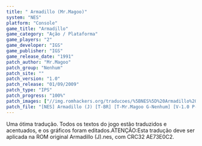 ```yaml
---
title: " Armadillo (Mr.Magoo)"
system: "NES"
platform: "Console"
game_title: "Armadillo"
game_category: "Ação / Plataforma"
game_players: "2"
game_developer: "IGS"
game_publisher: "IGS"
game_release_date: "1991"
patch_author: "Mr.Magoo"
patch_group: "Nenhum"
patch_site: ""
patch_version: "1.0"
patch_release: "01/09/2009"
patch_type: "IPS"
patch_progress: "100%"
patch_images: ["//img.romhackers.org/traducoes/%5BNES%5D%20Armadillo%20-%20Mr.Magoo%20-%201.png","//img.romhackers.org/traducoes/%5BNES%5D%20Armadillo%20-%20Mr.Magoo%20-%202.png","//img.romhackers.org/traducoes/%5BNES%5D%20Armadillo%20-%20Mr.Magoo%20-%203.png"]
patch_file: "[NES] Armadillo (J) [T-BR] [T-Mr.Magoo G-Nenhum] [V-1.0 P-100% A-2009].zip"
---
```

Uma ótima tradução. Todos os textos do jogo estão traduzidos e acentuados, e os gráficos foram editados.ATENÇÃO:Esta tradução deve ser aplicada na ROM original Armadillo (J).nes, com CRC32 AE73E0C2.